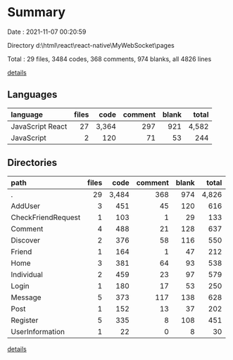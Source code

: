 # Summary

Date : 2021-11-07 00:20:59

Directory d:\html\react\react-native\MyWebSocket\pages

Total : 29 files,  3484 codes, 368 comments, 974 blanks, all 4826 lines

[details](details.md)

## Languages
| language | files | code | comment | blank | total |
| :--- | ---: | ---: | ---: | ---: | ---: |
| JavaScript React | 27 | 3,364 | 297 | 921 | 4,582 |
| JavaScript | 2 | 120 | 71 | 53 | 244 |

## Directories
| path | files | code | comment | blank | total |
| :--- | ---: | ---: | ---: | ---: | ---: |
| . | 29 | 3,484 | 368 | 974 | 4,826 |
| AddUser | 3 | 451 | 45 | 120 | 616 |
| CheckFriendRequest | 1 | 103 | 1 | 29 | 133 |
| Comment | 4 | 488 | 21 | 128 | 637 |
| Discover | 2 | 376 | 58 | 116 | 550 |
| Friend | 1 | 164 | 1 | 47 | 212 |
| Home | 3 | 381 | 64 | 93 | 538 |
| Individual | 2 | 459 | 23 | 97 | 579 |
| Login | 1 | 180 | 17 | 53 | 250 |
| Message | 5 | 373 | 117 | 138 | 628 |
| Post | 1 | 152 | 13 | 37 | 202 |
| Register | 5 | 335 | 8 | 108 | 451 |
| UserInformation | 1 | 22 | 0 | 8 | 30 |

[details](details.md)